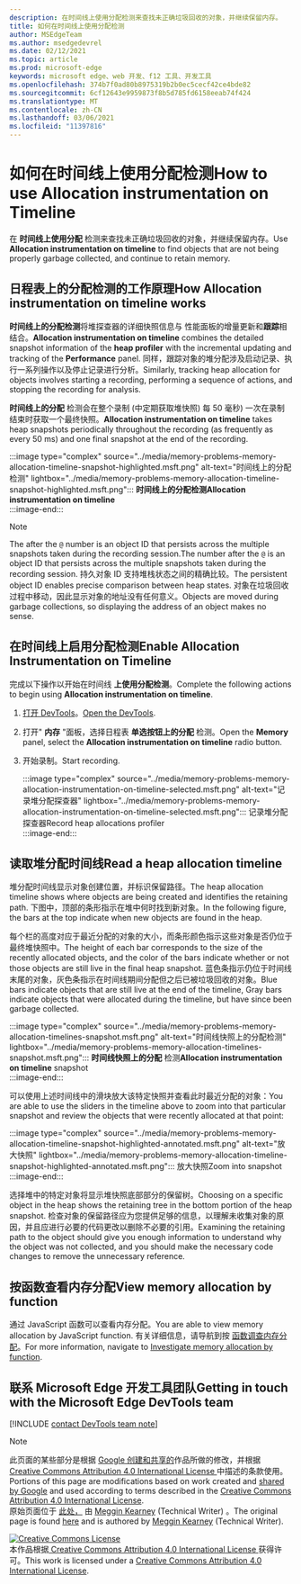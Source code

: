 ```yaml
---
description: 在时间线上使用分配检测来查找未正确垃圾回收的对象，并继续保留内存。
title: 如何在时间线上使用分配检测
author: MSEdgeTeam
ms.author: msedgedevrel
ms.date: 02/12/2021
ms.topic: article
ms.prod: microsoft-edge
keywords: microsoft edge、web 开发、f12 工具、开发工具
ms.openlocfilehash: 374b7f0ad80b8975319b2b0ec5cecf42ce4bde82
ms.sourcegitcommit: 6cf12643e9959873f8b5d785fd6158eeab74f424
ms.translationtype: MT
ms.contentlocale: zh-CN
ms.lasthandoff: 03/06/2021
ms.locfileid: "11397816"
---
```

<!-- Copyright Meggin Kearney 

   Licensed under the Apache License, Version 2.0 (the "License");
   you may not use this file except in compliance with the License.
   You may obtain a copy of the License at

       https://www.apache.org/licenses/LICENSE-2.0

   Unless required by applicable law or agreed to in writing, software
   distributed under the License is distributed on an "AS IS" BASIS,
   WITHOUT WARRANTIES OR CONDITIONS OF ANY KIND, either express or implied.
   See the License for the specific language governing permissions and
   limitations under the License. -->

# <a name="how-to-use-allocation-instrumentation-on-timeline"></a><span data-ttu-id="815d7-104">如何在时间线上使用分配检测</span><span class="sxs-lookup"><span data-stu-id="815d7-104">How to use Allocation instrumentation on Timeline</span></span>  

<span data-ttu-id="815d7-105">在 **时间线上使用分配** 检测来查找未正确垃圾回收的对象，并继续保留内存。</span><span class="sxs-lookup"><span data-stu-id="815d7-105">Use **Allocation instrumentation on timeline** to find objects that are not being properly garbage collected, and continue to retain memory.</span></span>  

## <a name="how-allocation-instrumentation-on-timeline-works"></a><span data-ttu-id="815d7-106">日程表上的分配检测的工作原理</span><span class="sxs-lookup"><span data-stu-id="815d7-106">How Allocation instrumentation on timeline works</span></span>  

<span data-ttu-id="815d7-107">**时间线上的分配检测**将堆探查器的详细快照信息与 性能面板的增量更新和**跟踪**相结合。</span><span class="sxs-lookup"><span data-stu-id="815d7-107">**Allocation instrumentation on timeline** combines the detailed snapshot information of the **heap profiler** with the incremental updating and tracking of the **Performance** panel.</span></span>  <span data-ttu-id="815d7-108">同样，跟踪对象的堆分配涉及启动记录、执行一系列操作以及停止记录进行分析。</span><span class="sxs-lookup"><span data-stu-id="815d7-108">Similarly, tracking heap allocation for objects involves starting a recording, performing a sequence of actions, and stopping the recording for analysis.</span></span>  

<!--todo: add profile memory problems (heap profiler) section when available  -->  
<!--todo: add profile evaluate performance (Performance panel) section when available  -->  

<span data-ttu-id="815d7-109">**时间线上的分配** 检测会在整个录制 \(中定期获取堆快照) 每 50 毫秒\) 一次在录制结束时获取一个最终快照。</span><span class="sxs-lookup"><span data-stu-id="815d7-109">**Allocation instrumentation on timeline** takes heap snapshots periodically throughout the recording \(as frequently as every 50 ms\) and one final snapshot at the end of the recording.</span></span>  

:::image type="complex" source="../media/memory-problems-memory-allocation-timeline-snapshot-highlighted.msft.png" alt-text="时间线上的分配检测" lightbox="../media/memory-problems-memory-allocation-timeline-snapshot-highlighted.msft.png":::
   **<span data-ttu-id="815d7-111">时间线上的分配检测</span><span class="sxs-lookup"><span data-stu-id="815d7-111">Allocation instrumentation on timeline</span></span>**  
:::image-end:::  

> [!NOTE]
> <span data-ttu-id="815d7-112">The after the `@` number is an object ID that persists across the multiple snapshots taken during the recording session.</span><span class="sxs-lookup"><span data-stu-id="815d7-112">The number after the `@` is an object ID that persists across the multiple snapshots taken during the recording session.</span></span>  <span data-ttu-id="815d7-113">持久对象 ID 支持堆栈状态之间的精确比较。</span><span class="sxs-lookup"><span data-stu-id="815d7-113">The persistent object ID enables precise comparison between heap states.</span></span>  <span data-ttu-id="815d7-114">对象在垃圾回收过程中移动，因此显示对象的地址没有任何意义。</span><span class="sxs-lookup"><span data-stu-id="815d7-114">Objects are moved during garbage collections, so displaying the address of an object makes no sense.</span></span>  

## <a name="enable-allocation-instrumentation-on-timeline"></a><span data-ttu-id="815d7-115">在时间线上启用分配检测</span><span class="sxs-lookup"><span data-stu-id="815d7-115">Enable Allocation Instrumentation on Timeline</span></span>  

<span data-ttu-id="815d7-116">完成以下操作以开始在时间线 **上使用分配检测**。</span><span class="sxs-lookup"><span data-stu-id="815d7-116">Complete the following actions to begin using **Allocation instrumentation on timeline**.</span></span>  

1.  <span data-ttu-id="815d7-117">[打开 DevTools][DevtoolsOpenIndex]。</span><span class="sxs-lookup"><span data-stu-id="815d7-117">[Open the DevTools][DevtoolsOpenIndex].</span></span>  
1.  <span data-ttu-id="815d7-118">打开" **内存** "面板，选择日程表 **单选按钮上的分配** 检测。</span><span class="sxs-lookup"><span data-stu-id="815d7-118">Open the **Memory** panel, select the **Allocation instrumentation on timeline** radio button.</span></span>  
1.  <span data-ttu-id="815d7-119">开始录制。</span><span class="sxs-lookup"><span data-stu-id="815d7-119">Start recording.</span></span>  
    
    :::image type="complex" source="../media/memory-problems-memory-allocation-instrumentation-on-timeline-selected.msft.png" alt-text="记录堆分配探查器" lightbox="../media/memory-problems-memory-allocation-instrumentation-on-timeline-selected.msft.png":::
       <span data-ttu-id="815d7-121">记录堆分配探查器</span><span class="sxs-lookup"><span data-stu-id="815d7-121">Record heap allocations profiler</span></span>  
    :::image-end:::  
    
## <a name="read-a-heap-allocation-timeline"></a><span data-ttu-id="815d7-122">读取堆分配时间线</span><span class="sxs-lookup"><span data-stu-id="815d7-122">Read a heap allocation timeline</span></span>  

<span data-ttu-id="815d7-123">堆分配时间线显示对象创建位置，并标识保留路径。</span><span class="sxs-lookup"><span data-stu-id="815d7-123">The heap allocation timeline shows where objects are being created and identifies the retaining path.</span></span>  <span data-ttu-id="815d7-124">下图中，顶部的条形指示在堆中何时找到新对象。</span><span class="sxs-lookup"><span data-stu-id="815d7-124">In the following figure, the bars at the top indicate when new objects are found in the heap.</span></span>  

<span data-ttu-id="815d7-125">每个栏的高度对应于最近分配的对象的大小，而条形颜色指示这些对象是否仍位于最终堆快照中。</span><span class="sxs-lookup"><span data-stu-id="815d7-125">The height of each bar corresponds to the size of the recently allocated objects, and the color of the bars indicate whether or not those objects are still live in the final heap snapshot.</span></span>  <span data-ttu-id="815d7-126">蓝色条指示仍位于时间线末尾的对象，灰色条指示在时间线期间分配但之后已被垃圾回收的对象。</span><span class="sxs-lookup"><span data-stu-id="815d7-126">Blue bars indicate objects that are still live at the end of the timeline, Gray bars indicate objects that were allocated during the timeline, but have since been garbage collected.</span></span>  

:::image type="complex" source="../media/memory-problems-memory-allocation-timelines-snapshot.msft.png" alt-text="时间线快照上的分配检测" lightbox="../media/memory-problems-memory-allocation-timelines-snapshot.msft.png":::
   <span data-ttu-id="815d7-128">**时间线快照上的分配** 检测</span><span class="sxs-lookup"><span data-stu-id="815d7-128">**Allocation instrumentation on timeline** snapshot</span></span>  
:::image-end:::  

<!--In the following figure, an action was performed 3 times.  The sample program caches five objects, so the last five blue bars are expected.  But the left-most blue bar indicates a potential problem.  -->  
<!--todo: redo figure 4 with multiple choose actions  -->  

<span data-ttu-id="815d7-129">可以使用上述时间线中的滑块放大该特定快照并查看此时最近分配的对象：</span><span class="sxs-lookup"><span data-stu-id="815d7-129">You are able to use the sliders in the timeline above to zoom into that particular snapshot and review the objects that were recently allocated at that point:</span></span>  

:::image type="complex" source="../media/memory-problems-memory-allocation-timeline-snapshot-highlighted-annotated.msft.png" alt-text="放大快照" lightbox="../media/memory-problems-memory-allocation-timeline-snapshot-highlighted-annotated.msft.png":::
   <span data-ttu-id="815d7-131">放大快照</span><span class="sxs-lookup"><span data-stu-id="815d7-131">Zoom into snapshot</span></span>  
:::image-end:::  

<span data-ttu-id="815d7-132">选择堆中的特定对象将显示堆快照底部部分的保留树。</span><span class="sxs-lookup"><span data-stu-id="815d7-132">Choosing on a specific object in the heap shows the retaining tree in the bottom portion of the heap snapshot.</span></span>  <span data-ttu-id="815d7-133">检查对象的保留路径应为您提供足够的信息，以理解未收集对象的原因，并且应进行必要的代码更改以删除不必要的引用。</span><span class="sxs-lookup"><span data-stu-id="815d7-133">Examining the retaining path to the object should give you enough information to understand why the object was not collected, and you should make the necessary code changes to remove the unnecessary reference.</span></span>  

## <a name="view-memory-allocation-by-function"></a><span data-ttu-id="815d7-134">按函数查看内存分配</span><span class="sxs-lookup"><span data-stu-id="815d7-134">View memory allocation by function</span></span>  

<span data-ttu-id="815d7-135">通过 JavaScript 函数可以查看内存分配。</span><span class="sxs-lookup"><span data-stu-id="815d7-135">You are able to view memory allocation by JavaScript function.</span></span>  <span data-ttu-id="815d7-136">有关详细信息，请导航到按 [函数调查内存分配][DevtoolsMemoryProblemsIndexInvestigateMemoryAllocationFunction]。</span><span class="sxs-lookup"><span data-stu-id="815d7-136">For more information, navigate to [Investigate memory allocation by function][DevtoolsMemoryProblemsIndexInvestigateMemoryAllocationFunction].</span></span>  

## <a name="getting-in-touch-with-the-microsoft-edge-devtools-team"></a><span data-ttu-id="815d7-137">联系 Microsoft Edge 开发工具团队</span><span class="sxs-lookup"><span data-stu-id="815d7-137">Getting in touch with the Microsoft Edge DevTools team</span></span>  

[!INCLUDE [contact DevTools team note](../includes/contact-devtools-team-note.md)]  

<!-- links -->  

[DevToolsOpenIndex]: ../open/index.md "在 DevTools (中打开 Microsoft Edge) Chromium |Microsoft Docs"
[DevtoolsMemoryProblemsIndexInvestigateMemoryAllocationFunction]: ./index.md#investigate-memory-allocation-by-function "按函数调查内存分配 - 修复内存|Microsoft Docs"  

<!--[HeapProfiler]: ./heap-snapshots.md "How to Record Heap Snapshots"  -->  
<!--[PerformancePanel]: ../profile/evaluate-performance/timeline-tool ""  -->  

[MicrosoftEdgeChannel]: https://www.microsoftedgeinsider.com/download "下载 Microsoft Edge 渠道"  

> [!NOTE]
> <span data-ttu-id="815d7-141">此页面的某些部分是根据 [Google 创建和共享的][GoogleSitePolicies]作品所做的修改，并根据[ Creative Commons Attribution 4.0 International License ][CCA4IL]中描述的条款使用。</span><span class="sxs-lookup"><span data-stu-id="815d7-141">Portions of this page are modifications based on work created and [shared by Google][GoogleSitePolicies] and used according to terms described in the [Creative Commons Attribution 4.0 International License][CCA4IL].</span></span>  
> <span data-ttu-id="815d7-142">原始页面位于 [此处，](https://developers.google.com/web/tools/chrome-devtools/memory-problems/allocation-profiler) 由 [Meggin Kearney][MegginKearney] \(Technical Writer\) 。</span><span class="sxs-lookup"><span data-stu-id="815d7-142">The original page is found [here](https://developers.google.com/web/tools/chrome-devtools/memory-problems/allocation-profiler) and is authored by [Meggin Kearney][MegginKearney] \(Technical Writer\).</span></span>  

[![Creative Commons License][CCby4Image]][CCA4IL]  
<span data-ttu-id="815d7-144">本作品根据[ Creative Commons Attribution 4.0 International License ][CCA4IL]获得许可。</span><span class="sxs-lookup"><span data-stu-id="815d7-144">This work is licensed under a [Creative Commons Attribution 4.0 International License][CCA4IL].</span></span>  

[CCA4IL]: https://creativecommons.org/licenses/by/4.0  
[CCby4Image]: https://i.creativecommons.org/l/by/4.0/88x31.png  
[GoogleSitePolicies]: https://developers.google.com/terms/site-policies  
[KayceBasques]: https://developers.google.com/web/resources/contributors/kaycebasques  
[MegginKearney]: https://developers.google.com/web/resources/contributors/megginkearney  
